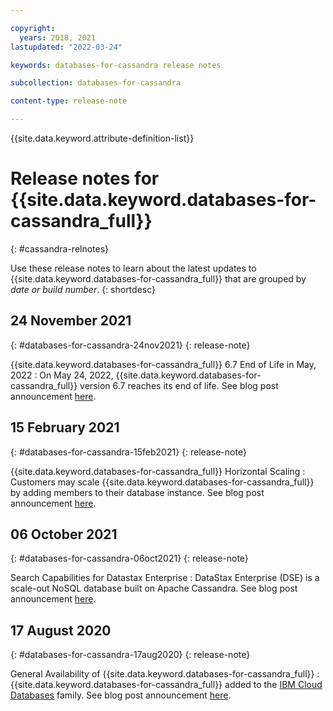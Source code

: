 ```yaml
---

copyright:
  years: 2018, 2021
lastupdated: "2022-03-24"

keywords: databases-for-cassandra release notes

subcollection: databases-for-cassandra

content-type: release-note

---
```


<!-- keywords values above are place holders. Actual values should be pulled from the release notes entries. -->

{{site.data.keyword.attribute-definition-list}}

<!-- You must add the release-note content type in your attribute definitions AND to each release note H2. This will ensure that the release note entry is pulled into the notifications library. -->

# Release notes for {{site.data.keyword.databases-for-cassandra_full}}
{: #cassandra-relnotes}

<!-- The title of your H1 should be Release notes for _service-name_, where _service-name_ is the non-trademarked short version keyref. Include your service name as a search keyword at the top of your Markdown file. See the example keywords above. -->

Use these release notes to learn about the latest updates to {{site.data.keyword.databases-for-cassandra_full}} that are grouped by _date or build number_.
{: shortdesc}

## 24 November 2021
{: #databases-for-cassandra-24nov2021}
{: release-note}

{{site.data.keyword.databases-for-cassandra_full}} 6.7 End of Life in May, 2022
:  On May 24, 2022, {{site.data.keyword.databases-for-cassandra_full}} version 6.7 reaches its end of life. See blog post announcement [here](https://www.ibm.com/cloud/blog/announcements/databases-for-datastax-6-7-end-of-life-in-may-2022).

## 15 February 2021
{: #databases-for-cassandra-15feb2021}
{: release-note}

{{site.data.keyword.databases-for-cassandra_full}} Horizontal Scaling
:  Customers may scale {{site.data.keyword.databases-for-cassandra_full}} by adding members to their database instance. See blog post announcement [here](https://www.ibm.com/cloud/blog/announcements/whats-new-in-ibm-cloud-databases).

## 06 October 2021
{: #databases-for-cassandra-06oct2021}
{: release-note}

Search Capabilities for Datastax Enterprise
:  DataStax Enterprise (DSE) is a scale-out NoSQL database built on Apache Cassandra. See blog post announcement [here](https://www.ibm.com/cloud/blog/announcements/announcing-search-capabilities-for-datastax-enterprise).

## 17 August 2020
{: #databases-for-cassandra-17aug2020}
{: release-note}

General Availability of {{site.data.keyword.databases-for-cassandra_full}}
:  {{site.data.keyword.databases-for-cassandra_full}} added to the [IBM Cloud Databases](https://www.ibm.com/cloud/databases) family. See blog post announcement [here](https://www.ibm.com/cloud/blog/announcements/ibm-cloud-databases-for-datastax).
